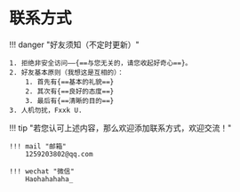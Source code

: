 # 联系方式

<a id="know"></a>

!!! danger "好友须知（不定时更新）" 

    1. 拒绝非安全访问——{==与您无关的，请您收起好奇心==}。
    2. 好友基本原则（我想这是互相的）：
        1. 首先有{==基本的礼貌==}
        2. 其次有{==良好的态度==}
        3. 最后有{==清晰的目的==} 
    3. 人机勿扰，Fxxk U.

!!! tip "若您认可上述内容，那么欢迎添加联系方式，欢迎交流！"

    !!! mail "邮箱"
        1259203802@qq.com

    !!! wechat "微信"
        Haohahahaha_